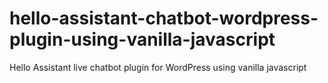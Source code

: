 # hello-assistant-chatbot-wordpress-plugin-using-vanilla-javascript
Hello Assistant live chatbot plugin for WordPress using vanilla javascript
